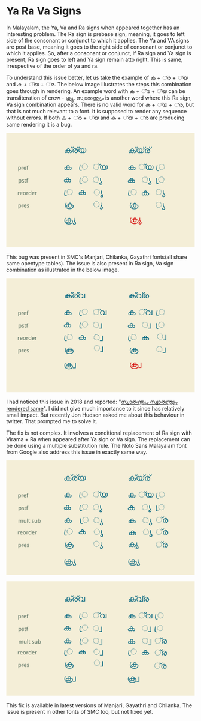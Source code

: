 # Ya Ra Va Signs

In Malayalam, the Ya, Va and Ra signs when appeared together has an interesting problem. The Ra sign is prebase sign, meaning, it goes to left side of the consonant or conjunct to which it applies. The Ya and VA signs are post base, meaning it goes to the right side of consonant or conjunct to which it applies. So, after a consonant or conjunct, if Ra sign and Ya sign is present, Ra sign goes to left and Ya sign remain atto right. This is same, irrespective of the order of ya and ra. 

To understand this issue better, let us take the example of ക + ്‌ര  + ്‌യ and ക + ്‌യ +  ്‌ര. The below image illustrates the steps this combination goes through in rendering. An example word with ക + ്‌ര  + ്‌യ can be transliteration of crew - ക്ര്യൂ. സ്വാതന്ത്ര്യം is another word where this  Ra sign, Va sign combination appears. There is no valid word for ക + ്‌യ +  ്‌ര, but that is not much relevant to a font. It is supposed to render any sequence without errors. If both ക + ്‌ര  + ്‌യ and ക + ്‌യ +  ്‌ര are producing same rendering it is a bug.

![Ya, Ra signs producing same rendering irrespective of order in data.](../../.gitbook/assets/ya-ra-order-wrong.svg)

This bug was present in SMC's Manjari, Chilanka, Gayathri fonts\(all share same opentype tables\).  The issue is also present in Ra sign, Va sign combination as illustrated in the below image.

![Va, Ra signs producing same rendering irrespective of order in data.](../../.gitbook/assets/vara-order-wrong.svg)

I had noticed this issue in 2018 and reported: "[സ്വാതന്ത്ര്യം സ്വാതന്ത്യ്രം rendered same](https://gitlab.com/smc/fonts/manjari/-/issues/20)". I did not give much importance to it since has relatively small impact. But recently Jon Hudson asked me about this behaviour in twitter. That prompted me to solve it.

The fix is not complex. It involves a conditional replacement of Ra sign with Virama + Ra when appeared after Ya sign or Va sign. The replacement can be done using a multiple substitution rule. The Noto Sans Malayalam font from Google also address this issue in exactly same way.

![The splitting of Ra-sign when followed by Ya sign after pstf step](../../.gitbook/assets/ya-ra-order-right.svg)

![The splitting of Ra-sign when followed by Va sign after pstf step](../../.gitbook/assets/right.svg)

This fix is available in latest versions of Manjari, Gayathri and Chilanka. The issue is present in other fonts of SMC too, but not fixed yet.

